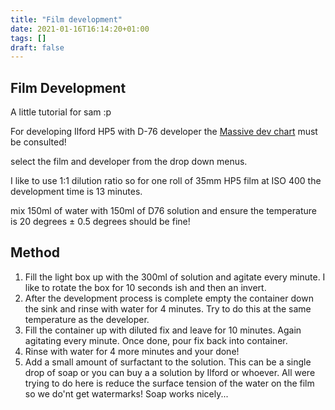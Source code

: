 ```yaml
---
title: "Film development"
date: 2021-01-16T16:14:20+01:00
tags: []
draft: false
---
```


## Film Development 

A little tutorial for sam :p 

For developing Ilford HP5 with D-76 developer the
<a href=https://www.digitaltruth.com/ target="_blank">Massive dev chart</a> must be consulted! 

select the film and developer from the drop down menus.

I like to use 1:1 dilution ratio so for one roll of 35mm HP5 film at ISO 400 the development time is 13 minutes. 

mix 150ml of water with 150ml of D76 solution and ensure the temperature is 20 degrees ± 0.5 degrees should be fine! 

## Method 

1. Fill the light box up with the 300ml of solution and agitate every minute. I like to rotate the box for 10 seconds ish and then an invert.
2. After the development process is complete empty the container down the sink and rinse with water for 4 minutes. Try to do this at the same temperature as the developer. 
3. Fill the container up with diluted fix and leave for 10 minutes. Again agitating every minute. Once done, pour fix back into container.
4. Rinse with water for 4 more minutes and your done! 
5. Add a small amount of surfactant to the solution. This can be a single drop of soap or you can buy a a solution by Ilford or whoever. All were trying to do here is reduce the surface tension of the water on the film so we do'nt get watermarks! Soap works nicely...




